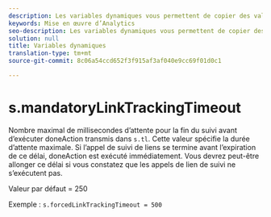 ```yaml
---
description: Les variables dynamiques vous permettent de copier des valeurs d’une variable vers une autre sans entrer les valeurs complètes à plusieurs reprises dans les demandes d’image sur votre site.
keywords: Mise en œuvre d’Analytics
seo-description: Les variables dynamiques vous permettent de copier des valeurs d’une variable vers une autre sans entrer les valeurs complètes à plusieurs reprises dans les demandes d’image sur votre site.
solution: null
title: Variables dynamiques
translation-type: tm+mt
source-git-commit: 8c06a54ccd652f3f915af3af040e9cc69f01d0c1

---
```




# s.mandatoryLinkTrackingTimeout

Nombre maximal de millisecondes d’attente pour la fin du suivi avant d’exécuter doneAction transmis dans `s.tl`. Cette valeur spécifie la durée d’attente maximale. Si l’appel de suivi de liens se termine avant l’expiration de ce délai, doneAction est exécuté immédiatement. Vous devrez peut-être allonger ce délai si vous constatez que les appels de lien de suivi ne s’exécutent pas.

Valeur par défaut = 250

Exemple : `s.forcedLinkTrackingTimeout = 500`
